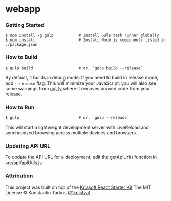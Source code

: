 # webapp

### Getting Started

```shell
$ npm install -g gulp           # Install Gulp task runner globally
$ npm install                   # Install Node.js components listed in ./package.json
```

### How to Build

```shell
$ gulp build                    # or, `gulp build --release`
```

By default, it builds in debug mode. If you need to build in release mode, add
`--release` flag.  This will minimize your JavaScript; you will also see some warnings from
[uglify](https://github.com/mishoo/UglifyJS) where it removes unused code from your release.

### How to Run

```shell
$ gulp                          # or, `gulp --release`
```

This will start a lightweight development server with LiveReload and
synchronized browsing across multiple devices and browsers.

### Updating API URL

To update the API URL for a deployment, edit the getApiUrl() function in src/api/apiUtils.js

### Attribution

This project was built on top of the [Kriasoft React Starter Kit](https://raw.githubusercontent.com/kriasoft/react-starter-kit)
The MIT License © Konstantin Tarkus ([@koistya](https://twitter.com/koistya))

